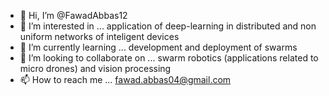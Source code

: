 - 👋 Hi, I’m @FawadAbbas12
- 👀 I’m interested in ... application of deep-learning in distributed and non uniform networks of inteligent devices
- 🌱 I’m currently learning ... development and deployment of swarms 
- 💞️ I’m looking to collaborate on ... swarm robotics (applications related to micro drones) and vision processing
- 📫 How to reach me ... fawad.abbas04@gmail.com

<!---
FawadAbbas12/FawadAbbas12 is a ✨ special ✨ repository because its `README.md` (this file) appears on your GitHub profile.
You can click the Preview link to take a look at your changes.
--->
